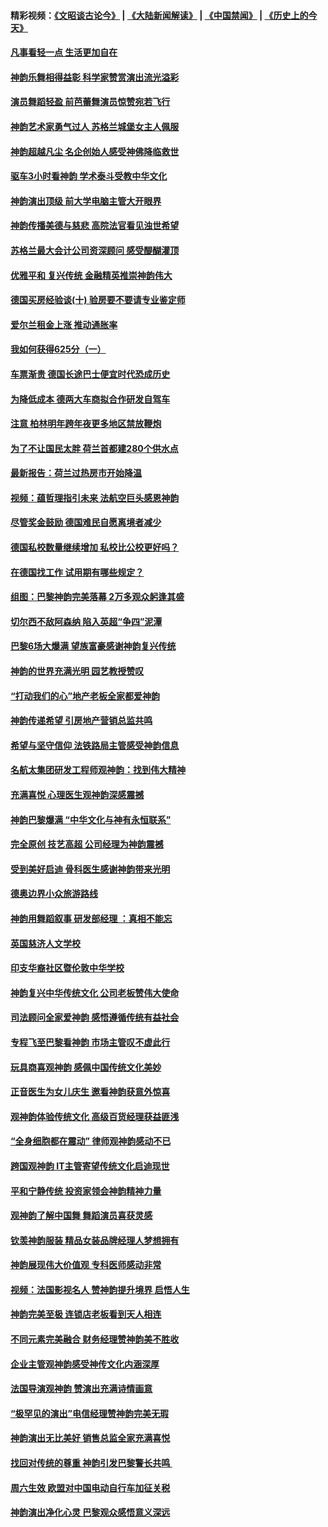 #### 精彩视频：[《文昭谈古论今》](https://github.com/gfw-breaker/wenzhao/blob/master/README.md?t=01251830) | [《大陆新闻解读》](https://github.com/gfw-breaker/ntdtv-comedy/blob/master/README.md?t=01251830) | [《中国禁闻》](https://github.com/gfw-breaker/ntdtv-news/blob/master/README.md?t=01251830) | [《历史上的今天》](https://github.com/gfw-breaker/today-in-history/blob/master/README.md?t=01251830) 

#### [凡事看轻一点 生活更加自在](../pages/nsc974/n11001530.md?t=01251830) 

#### [神韵乐舞相得益彰 科学家赞赏演出流光溢彩](../pages/nsc974/n11000482.md?t=01251830) 

#### [演员舞蹈轻盈 前芭蕾舞演员惊赞宛若飞行](../pages/nsc974/n11000679.md?t=01251830) 

#### [神韵艺术家勇气过人 苏格兰城堡女主人佩服](../pages/nsc974/n11000611.md?t=01251830) 

#### [神韵超越凡尘 名企创始人感受神佛降临救世](../pages/nsc974/n11000367.md?t=01251830) 

#### [驱车3小时看神韵 学术泰斗受教中华文化](../pages/nsc974/n11000203.md?t=01251830) 

#### [神韵演出顶级 前大学电脑主管大开眼界](../pages/nsc974/n11000267.md?t=01251830) 

#### [神韵传播美德与慈悲 高院法官看见浊世希望](../pages/nsc974/n11000186.md?t=01251830) 

#### [苏格兰最大会计公司资深顾问 感受醍醐灌顶](../pages/nsc974/n11000151.md?t=01251830) 

#### [优雅平和 复兴传统 金融精英推崇神韵伟大](../pages/nsc974/n11000074.md?t=01251830) 

#### [德国买房经验谈(十) 验房要不要请专业鉴定师](../pages/nsc974/n10998982.md?t=01251830) 

#### [爱尔兰租金上涨 推动通胀率](../pages/nsc974/n10998953.md?t=01251830) 

#### [我如何获得625分（一）](../pages/nsc974/n10998868.md?t=01251830) 

#### [车票渐贵 德国长途巴士便宜时代恐成历史](../pages/nsc974/n10996183.md?t=01251830) 

#### [为降低成本 德两大车商拟合作研发自驾车](../pages/nsc974/n10996237.md?t=01251830) 

#### [注意 柏林明年跨年夜更多地区禁放鞭炮](../pages/nsc974/n10996257.md?t=01251830) 

#### [为了不让国民太胖 荷兰首都建280个供水点](../pages/nsc974/n10996114.md?t=01251830) 

#### [最新报告：荷兰过热房市开始降温](../pages/nsc974/n10996082.md?t=01251830) 

#### [视频：蕴哲理指引未来 法航空巨头感恩神韵](../pages/nsc974/n10992381.md?t=01251830) 

#### [尽管奖金鼓励 德国难民自愿离境者减少](../pages/nsc974/n10994148.md?t=01251830) 

#### [德国私校数量继续增加 私校比公校更好吗？](../pages/nsc974/n10994125.md?t=01251830) 

#### [在德国找工作 试用期有哪些规定？](../pages/nsc974/n10993992.md?t=01251830) 

#### [组图：巴黎神韵完美落幕 2万多观众躬逢其盛](../pages/nsc974/n10991478.md?t=01251830) 

#### [切尔西不敌阿森纳 陷入英超“争四”泥潭](../pages/nsc974/n10990981.md?t=01251830) 

#### [巴黎6场大爆满 望族富豪感谢神韵复兴传统](../pages/nsc974/n10990485.md?t=01251830) 

#### [神韵的世界充满光明  园艺教授赞叹](../pages/nsc974/n10990393.md?t=01251830) 

#### [“打动我们的心”地产老板全家都爱神韵](../pages/nsc974/n10990224.md?t=01251830) 

#### [神韵传递希望 引房地产营销总监共鸣](../pages/nsc974/n10990026.md?t=01251830) 

#### [希望与坚守信仰 法铁路局主管感受神韵信息](../pages/nsc974/n10990061.md?t=01251830) 

#### [名航太集团研发工程师观神韵：找到伟大精神](../pages/nsc974/n10989922.md?t=01251830) 

#### [充满喜悦 心理医生观神韵深感震撼](../pages/nsc974/n10990031.md?t=01251830) 

#### [神韵巴黎爆满 “中华文化与神有永恒联系”](../pages/nsc974/n10989837.md?t=01251830) 

#### [完全原创 技艺高超 公司经理为神韵震撼](../pages/nsc974/n10989954.md?t=01251830) 

#### [受到美好启迪 骨科医生感谢神韵带来光明](../pages/nsc974/n10989946.md?t=01251830) 

#### [德奥边界小众旅游路线](../pages/nsc974/n10989938.md?t=01251830) 

#### [神韵用舞蹈叙事 研发部经理 ：真相不能忘](../pages/nsc974/n10992129.md?t=01251830) 

#### [英国慈济人文学校](../pages/nsc974/n10989797.md?t=01251830) 

#### [印支华裔社区暨伦敦中华学校](../pages/nsc974/n10989792.md?t=01251830) 

#### [神韵复兴中华传统文化 公司老板赞伟大使命](../pages/nsc974/n10989243.md?t=01251830) 

#### [司法顾问全家爱神韵 感悟遵循传统有益社会](../pages/nsc974/n10989065.md?t=01251830) 

#### [专程飞至巴黎看神韵 市场主管叹不虚此行](../pages/nsc974/n10989012.md?t=01251830) 

#### [玩具商喜观神韵 感佩中国传统文化美妙](../pages/nsc974/n10988833.md?t=01251830) 

#### [正音医生为女儿庆生 邀看神韵获意外惊喜](../pages/nsc974/n10988789.md?t=01251830) 

#### [观神韵体验传统文化 高级百货经理获益匪浅](../pages/nsc974/n10988712.md?t=01251830) 

#### [“全身细胞都在震动” 律师观神韵感动不已](../pages/nsc974/n10988620.md?t=01251830) 

#### [跨国观神韵 IT主管寄望传统文化启迪现世](../pages/nsc974/n10988586.md?t=01251830) 

#### [平和宁静传统 投资家领会神韵精神力量](../pages/nsc974/n10988579.md?t=01251830) 

#### [观神韵了解中国舞 舞蹈演员喜获灵感](../pages/nsc974/n10988424.md?t=01251830) 

#### [钦羡神韵服装 精品女装品牌经理人梦想拥有](../pages/nsc974/n10988351.md?t=01251830) 

#### [神韵展现伟大价值观 专科医师感动非常](../pages/nsc974/n10988364.md?t=01251830) 

#### [视频：法国影视名人 赞神韵提升境界 启悟人生](../pages/nsc974/n10988310.md?t=01251830) 

#### [神韵完美至极 连锁店老板看到天人相连](../pages/nsc974/n10988295.md?t=01251830) 

#### [不同元素完美融合 财务经理赞神韵美不胜收](../pages/nsc974/n10988276.md?t=01251830) 

#### [企业主管观神韵感受神传文化内涵深厚](../pages/nsc974/n10988231.md?t=01251830) 

#### [法国导演观神韵 赞演出充满诗情画意](../pages/nsc974/n10987958.md?t=01251830) 

#### [“极罕见的演出”电信经理赞神韵完美无瑕](../pages/nsc974/n10988124.md?t=01251830) 

#### [神韵演出无比美好 销售总监全家充满喜悦](../pages/nsc974/n10988115.md?t=01251830) 

#### [找回对传统的尊重 神韵引发巴黎警长共鸣 ](../pages/nsc974/n10987940.md?t=01251830) 

#### [周六生效 欧盟对中国电动自行车加征关税](../pages/nsc974/n10987637.md?t=01251830) 

#### [神韵演出净化心灵 巴黎观众感悟意义深远](../pages/nsc974/n10987067.md?t=01251830) 

